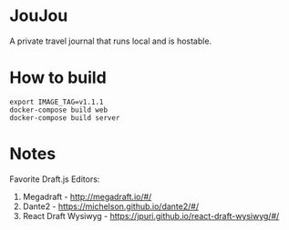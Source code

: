 # JouJou

A private travel journal that runs local and is hostable.

# How to build

```
export IMAGE_TAG=v1.1.1
docker-compose build web
docker-compose build server
```

# Notes

Favorite Draft.js Editors:

1. Megadraft - http://megadraft.io/#/
2. Dante2 - https://michelson.github.io/dante2/#/
3. React Draft Wysiwyg - https://jpuri.github.io/react-draft-wysiwyg/#/
